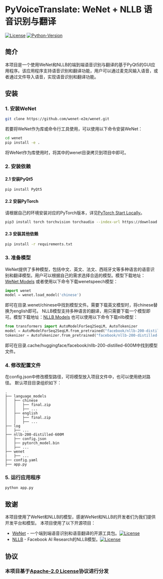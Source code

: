 # PyVoiceTranslate: WeNet + NLLB 语音识别与翻译

[![License](https://img.shields.io/badge/License-Apache%202.0-brightgreen.svg)](https://opensource.org/licenses/Apache-2.0)
[![Python-Version](https://img.shields.io/badge/Python-3.7%7C3.8-brightgreen)](https://github.com/Higasa-Yumetaka/PyVoiceTranslate)

## 简介

本项目是一个使用WeNet和NLLB的端到端语音识别与翻译的基于PyQt5的GUI应用程序。该应用程序支持语音识别和翻译功能，用户可以通过麦克风输入语音，或者通过文件导入语音，实现语音识别和翻译功能。

## 安装

### 1. 安装WeNet

```bash
git clone https://github.com/wenet-e2e/wenet.git
```

若要将WeNet作为库或命令行工具使用，可以使用以下命令安装WeNet：

```bash
cd wenet
pip install -e .
```

将WeNet作为库使用时，将其中的wenet目录拷贝到项目中即可。

### 2. 安装依赖

#### 2.1 安装PyQt5

```bash
pip install PyQt5
```

#### 2.2 安装PyTorch

请根据自己的环境安装对应的PyTorch版本，详见[PyTorch Start Locally](https://pytorch.org/get-started/locally/)。

```bash
pip3 install torch torchvision torchaudio --index-url https://download.pytorch.org/whl/cu121
```

#### 2.3 安装其他依赖

```bash
pip install -r requirements.txt
```

### 3. 准备模型

WeNet提供了多种模型，包括中文、英文、法文、西班牙文等多种语言的语音识别和翻译模型。用户可以根据自己的需求选择合适的模型。模型下载地址：[WeNet Models](https://github.com/wenet-e2e/wenet/blob/main/docs/pretrained_models.md)
或者使用以下命令下载wenetspeech模型：

```python
import wenet
model = wenet.load_model('chinese')
```

即可在目录.wenet/chinese中找到模型文件。需要下载英文模型时，将chinese替换为english即可。
NLLB模型支持多种语言的翻译，用只需要下载一个模型即可。模型下载地址：[NLLB Models](https://huggingface.co/facebook/nllb-200-distilled-600M)
也可以使用以下命令下载nllb模型：

```python
from transformers import AutoModelForSeq2SeqLM, AutoTokenizer
model = AutoModelForSeq2SeqLM.from_pretrained("facebook/nllb-200-distilled-600M")
tokenizer = AutoTokenizer.from_pretrained("facebook/nllb-200-distilled-600M")
```

即可在目录.cache/huggingface/facebook/nllb-200-distilled-600M中找到模型文件。

### 4. 修改配置文件

在config.json中修改模型路径，可将模型放入项目文件中，也可以使用绝对路径。
默认项目目录组织如下：

```
.
├── language_models
│   ├── chinese
│   │   ├── final.zip
│   │   ├── ...
│   ├── english
│   │   ├── final.zip
│   │   ├── ...
├── log
│   ├── ...
├── nllb-200-distilled-600M
│   ├── config.json
│   ├── pytorch_model.bin
│   ├── ...
├── wenet
|   ├── ...
├── config.yaml
├── app.py
```

### 5. 运行应用程序

```bash
python app.py
```

## 致谢

本项目使用了WeNet和NLLB的模型，感谢WeNet和NLLB的开发者们为我们提供开发平台和模型。
本项目使用了以下开源项目：

- [WeNet](https://github.com/wenet-e2e/wenet) - 一个端到端语音识别和语音翻译的开源工具包。[![License](https://img.shields.io/badge/License-Apache%202.0-brightgreen.svg)](https://github.com/wenet-e2e/wenet/blob/main/LICENSE)
- [NLLB](https://github.com/facebookresearch/fairseq/tree/nllb) - Facebook AI Research的NLLB模型。[![License](https://img.shields.io/badge/License-MIT%202.0-brightgreen.svg)](https://github.com/facebookresearch/fairseq/blob/nllb/LICENSE)

## 协议

### 本项目基于[Apache-2.0 License](https://www.apache.org/licenses/LICENSE-2.0)协议进行分发